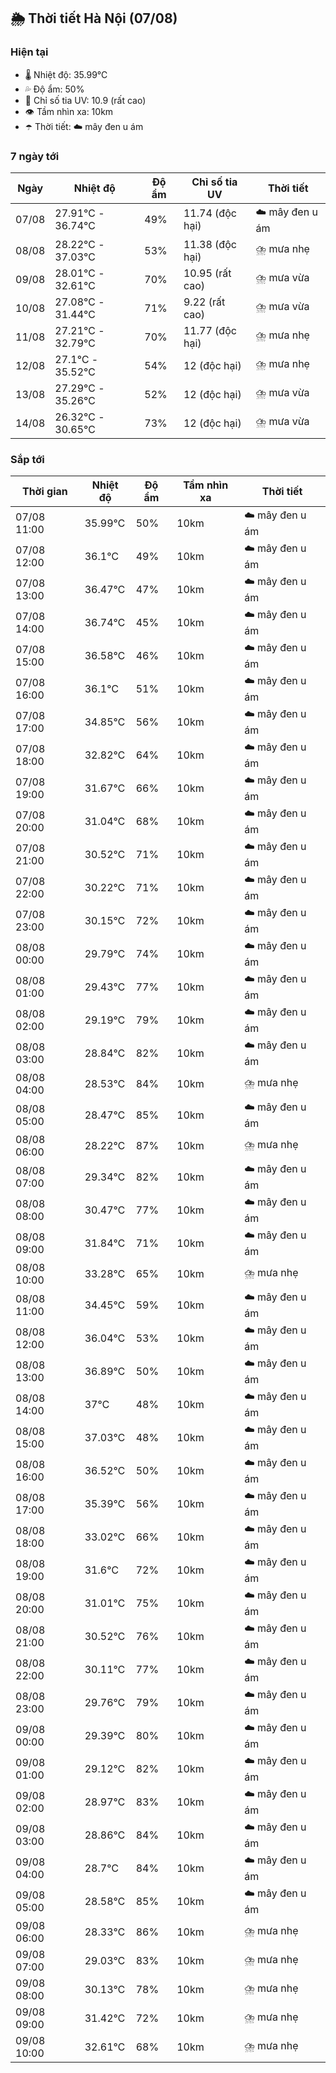 ## 🌦️ Thời tiết Hà Nội (07/08)

### Hiện tại

- 🌡️ Nhiệt độ: 35.99℃
- 💦 Độ ẩm: 50%
- 🌟 Chỉ số tia UV: 10.9 (rất cao)
- 👁️ Tầm nhìn xa: 10km
- ☂️ Thời tiết: ☁️ mây đen u ám

### 7 ngày tới

| Ngày | Nhiệt độ | Độ ẩm | Chỉ số tia UV | Thời tiết |
| --- | --- | --- | --- | --- |
| 07/08 | 27.91℃ - 36.74℃ | 49% | 11.74 (độc hại) | ☁️ mây đen u ám |
| 08/08 | 28.22℃ - 37.03℃ | 53% | 11.38 (độc hại) | ⛈️ mưa nhẹ |
| 09/08 | 28.01℃ - 32.61℃ | 70% | 10.95 (rất cao) | ⛈️ mưa vừa |
| 10/08 | 27.08℃ - 31.44℃ | 71% | 9.22 (rất cao) | ⛈️ mưa vừa |
| 11/08 | 27.21℃ - 32.79℃ | 70% | 11.77 (độc hại) | ⛈️ mưa nhẹ |
| 12/08 | 27.1℃ - 35.52℃ | 54% | 12 (độc hại) | ⛈️ mưa nhẹ |
| 13/08 | 27.29℃ - 35.26℃ | 52% | 12 (độc hại) | ⛈️ mưa vừa |
| 14/08 | 26.32℃ - 30.65℃ | 73% | 12 (độc hại) | ⛈️ mưa vừa |

### Sắp tới

| Thời gian | Nhiệt độ | Độ ẩm | Tầm nhìn xa | Thời tiết |
| --- | --- | --- | --- | --- |
| 07/08 11:00 | 35.99℃ | 50% | 10km | ☁️ mây đen u ám |
| 07/08 12:00 | 36.1℃ | 49% | 10km | ☁️ mây đen u ám |
| 07/08 13:00 | 36.47℃ | 47% | 10km | ☁️ mây đen u ám |
| 07/08 14:00 | 36.74℃ | 45% | 10km | ☁️ mây đen u ám |
| 07/08 15:00 | 36.58℃ | 46% | 10km | ☁️ mây đen u ám |
| 07/08 16:00 | 36.1℃ | 51% | 10km | ☁️ mây đen u ám |
| 07/08 17:00 | 34.85℃ | 56% | 10km | ☁️ mây đen u ám |
| 07/08 18:00 | 32.82℃ | 64% | 10km | ☁️ mây đen u ám |
| 07/08 19:00 | 31.67℃ | 66% | 10km | ☁️ mây đen u ám |
| 07/08 20:00 | 31.04℃ | 68% | 10km | ☁️ mây đen u ám |
| 07/08 21:00 | 30.52℃ | 71% | 10km | ☁️ mây đen u ám |
| 07/08 22:00 | 30.22℃ | 71% | 10km | ☁️ mây đen u ám |
| 07/08 23:00 | 30.15℃ | 72% | 10km | ☁️ mây đen u ám |
| 08/08 00:00 | 29.79℃ | 74% | 10km | ☁️ mây đen u ám |
| 08/08 01:00 | 29.43℃ | 77% | 10km | ☁️ mây đen u ám |
| 08/08 02:00 | 29.19℃ | 79% | 10km | ☁️ mây đen u ám |
| 08/08 03:00 | 28.84℃ | 82% | 10km | ☁️ mây đen u ám |
| 08/08 04:00 | 28.53℃ | 84% | 10km | ⛈️ mưa nhẹ |
| 08/08 05:00 | 28.47℃ | 85% | 10km | ☁️ mây đen u ám |
| 08/08 06:00 | 28.22℃ | 87% | 10km | ⛈️ mưa nhẹ |
| 08/08 07:00 | 29.34℃ | 82% | 10km | ☁️ mây đen u ám |
| 08/08 08:00 | 30.47℃ | 77% | 10km | ☁️ mây đen u ám |
| 08/08 09:00 | 31.84℃ | 71% | 10km | ☁️ mây đen u ám |
| 08/08 10:00 | 33.28℃ | 65% | 10km | ⛈️ mưa nhẹ |
| 08/08 11:00 | 34.45℃ | 59% | 10km | ☁️ mây đen u ám |
| 08/08 12:00 | 36.04℃ | 53% | 10km | ☁️ mây đen u ám |
| 08/08 13:00 | 36.89℃ | 50% | 10km | ☁️ mây đen u ám |
| 08/08 14:00 | 37℃ | 48% | 10km | ☁️ mây đen u ám |
| 08/08 15:00 | 37.03℃ | 48% | 10km | ☁️ mây đen u ám |
| 08/08 16:00 | 36.52℃ | 50% | 10km | ☁️ mây đen u ám |
| 08/08 17:00 | 35.39℃ | 56% | 10km | ☁️ mây đen u ám |
| 08/08 18:00 | 33.02℃ | 66% | 10km | ☁️ mây đen u ám |
| 08/08 19:00 | 31.6℃ | 72% | 10km | ☁️ mây đen u ám |
| 08/08 20:00 | 31.01℃ | 75% | 10km | ☁️ mây đen u ám |
| 08/08 21:00 | 30.52℃ | 76% | 10km | ☁️ mây đen u ám |
| 08/08 22:00 | 30.11℃ | 77% | 10km | ☁️ mây đen u ám |
| 08/08 23:00 | 29.76℃ | 79% | 10km | ☁️ mây đen u ám |
| 09/08 00:00 | 29.39℃ | 80% | 10km | ☁️ mây đen u ám |
| 09/08 01:00 | 29.12℃ | 82% | 10km | ☁️ mây đen u ám |
| 09/08 02:00 | 28.97℃ | 83% | 10km | ☁️ mây đen u ám |
| 09/08 03:00 | 28.86℃ | 84% | 10km | ☁️ mây đen u ám |
| 09/08 04:00 | 28.7℃ | 84% | 10km | ☁️ mây đen u ám |
| 09/08 05:00 | 28.58℃ | 85% | 10km | ☁️ mây đen u ám |
| 09/08 06:00 | 28.33℃ | 86% | 10km | ⛈️ mưa nhẹ |
| 09/08 07:00 | 29.03℃ | 83% | 10km | ⛈️ mưa nhẹ |
| 09/08 08:00 | 30.13℃ | 78% | 10km | ⛈️ mưa nhẹ |
| 09/08 09:00 | 31.42℃ | 72% | 10km | ⛈️ mưa nhẹ |
| 09/08 10:00 | 32.61℃ | 68% | 10km | ⛈️ mưa nhẹ |
